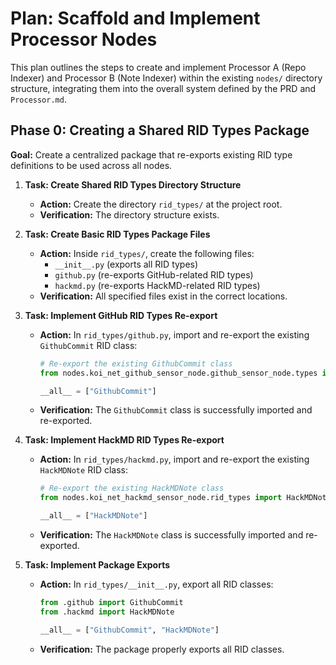 # Plan: Scaffold and Implement Processor Nodes

This plan outlines the steps to create and implement Processor A (Repo Indexer) and Processor B (Note Indexer) within the existing `nodes/` directory structure, integrating them into the overall system defined by the PRD and `Processor.md`.

## Phase 0: Creating a Shared RID Types Package

**Goal:** Create a centralized package that re-exports existing RID type definitions to be used across all nodes.

1. **Task: Create Shared RID Types Directory Structure**

   - **Action:** Create the directory `rid_types/` at the project root.
   - **Verification:** The directory structure exists.

2. **Task: Create Basic RID Types Package Files**

   - **Action:** Inside `rid_types/`, create the following files:
     - `__init__.py` (exports all RID types)
     - `github.py` (re-exports GitHub-related RID types)
     - `hackmd.py` (re-exports HackMD-related RID types)
   - **Verification:** All specified files exist in the correct locations.

3. **Task: Implement GitHub RID Types Re-export**

   - **Action:** In `rid_types/github.py`, import and re-export the existing `GithubCommit` RID class:

     ```python
     # Re-export the existing GithubCommit class
     from nodes.koi_net_github_sensor_node.github_sensor_node.types import GithubCommit

     __all__ = ["GithubCommit"]
     ```

   - **Verification:** The `GithubCommit` class is successfully imported and re-exported.

4. **Task: Implement HackMD RID Types Re-export**

   - **Action:** In `rid_types/hackmd.py`, import and re-export the existing `HackMDNote` RID class:

     ```python
     # Re-export the existing HackMDNote class
     from nodes.koi_net_hackmd_sensor_node.rid_types import HackMDNote

     __all__ = ["HackMDNote"]
     ```

   - **Verification:** The `HackMDNote` class is successfully imported and re-exported.

5. **Task: Implement Package Exports**

   - **Action:** In `rid_types/__init__.py`, export all RID classes:

     ```python
     from .github import GithubCommit
     from .hackmd import HackMDNote

     __all__ = ["GithubCommit", "HackMDNote"]
     ```

   - **Verification:** The package properly exports all RID classes.
